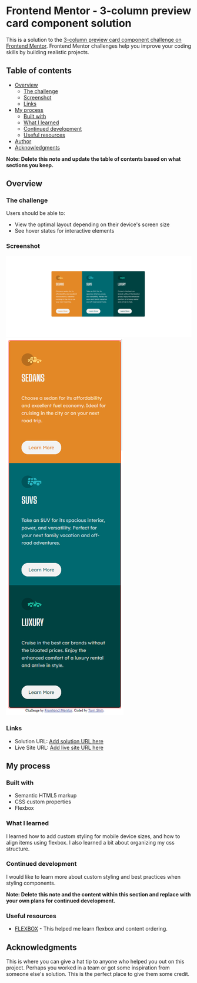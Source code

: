 # Frontend Mentor - 3-column preview card component solution

This is a solution to the [3-column preview card component challenge on Frontend Mentor](https://www.frontendmentor.io/challenges/3column-preview-card-component-pH92eAR2-). Frontend Mentor challenges help you improve your coding skills by building realistic projects. 

## Table of contents

- [Overview](#overview)
  - [The challenge](#the-challenge)
  - [Screenshot](#screenshot)
  - [Links](#links)
- [My process](#my-process)
  - [Built with](#built-with)
  - [What I learned](#what-i-learned)
  - [Continued development](#continued-development)
  - [Useful resources](#useful-resources)
- [Author](#author)
- [Acknowledgments](#acknowledgments)

**Note: Delete this note and update the table of contents based on what sections you keep.**

## Overview

### The challenge

Users should be able to:

- View the optimal layout depending on their device's screen size
- See hover states for interactive elements

### Screenshot

![](./screenshot.png)
![](./screenshot2.png)

### Links

- Solution URL: [Add solution URL here](https://github.com/tshih5/tshih5.github.io)
- Live Site URL: [Add live site URL here](tshih5.github.io)

## My process

### Built with

- Semantic HTML5 markup
- CSS custom properties
- Flexbox


### What I learned

I learned how to add custom styling for mobile device sizes, and how to align items using flexbox. I also learned a bit about organizing my css structure.

### Continued development

I would like to learn more about custom styling and best practices when styling components.

**Note: Delete this note and the content within this section and replace with your own plans for continued development.**

### Useful resources

- [FLEXBOX](https://css-tricks.com/snippets/css/a-guide-to-flexbox/#flexbox-properties) - This helped me learn flexbox and content ordering.


## Acknowledgments

This is where you can give a hat tip to anyone who helped you out on this project. Perhaps you worked in a team or got some inspiration from someone else's solution. This is the perfect place to give them some credit.
